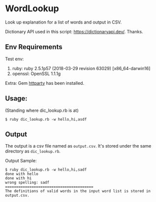 # WordLookup
Look up explanation for a list of words and output in CSV. 

Dictionary API used in this script: https://dictionaryapi.dev/. Thanks.

## Env Requirements
Test env:
1. ruby: ruby 2.5.1p57 (2018-03-29 revision 63029) [x86_64-darwin16]
1. openssl: OpenSSL 1.1.1g

Extra:
Gem [httparty](https://github.com/jnunemaker/httparty) has been installed.


## Usage: 
(Standing where dic_lookup.rb is at) 

```
$ ruby dic_lookup.rb -w hello,hi,asdf
```

## Output

The output is a csv file named as `output.csv`. It's stored under the same directory as `dic_lookup.rb`.

Output Sample:

```
$ ruby dic_lookup.rb -w hello,hi,sadf
done with hello
done with hi
wrong spelling: sadf
========================================
The definitions of valid words in the input word list is stored in output.csv.
```


